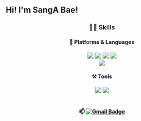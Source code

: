 ## Hi! I'm SangA Bae! 
<div align=center>

### 💪🏻 Skills
#### 🌱 Platforms & Languages
<img src="https://img.shields.io/badge/Java-007396?style=flat-square&logo=Java&logoColor=white"/>
<img src="https://img.shields.io/badge/JavaScript-F7DF1E?style=flat-square&logo=JavaScript&logoColor=black"/> 
<img src="https://img.shields.io/badge/HTML5-E34F26?style=flat-square&logo=HTML5&logoColor=white"/> 
<img src="https://img.shields.io/badge/CSS3-1572B6?style=flat-square&logo=CSS3&logoColor=white"/></br> 
<img src="https://img.shields.io/badge/MySQL-092E20?style=flat-square&logo=MySQL&logoColor=white"/>
  
#### ⚒ Tools
<img src="https://img.shields.io/badge/Visual Studio Code-007ACC?style=flat-square&logo=Visual Studio Code&logoColor=white"/>
<img src="https://img.shields.io/badge/IntelliJ IDEA-000000?style=flat-square&logo=IntelliJ IDEA&logoColor=white"/></br>

</br>

#### 📫 [![Gmail Badge](https://img.shields.io/badge/Gmail-d14836?style=flat-square&logo=Gmail&logoColor=white&link=mailto:baesanga1207@gmail.com)](mailto:baesanga1207@gmail.com)

